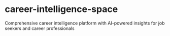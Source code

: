 # career-intelligence-space
Comprehensive career intelligence platform with AI-powered insights for job seekers and career professionals


